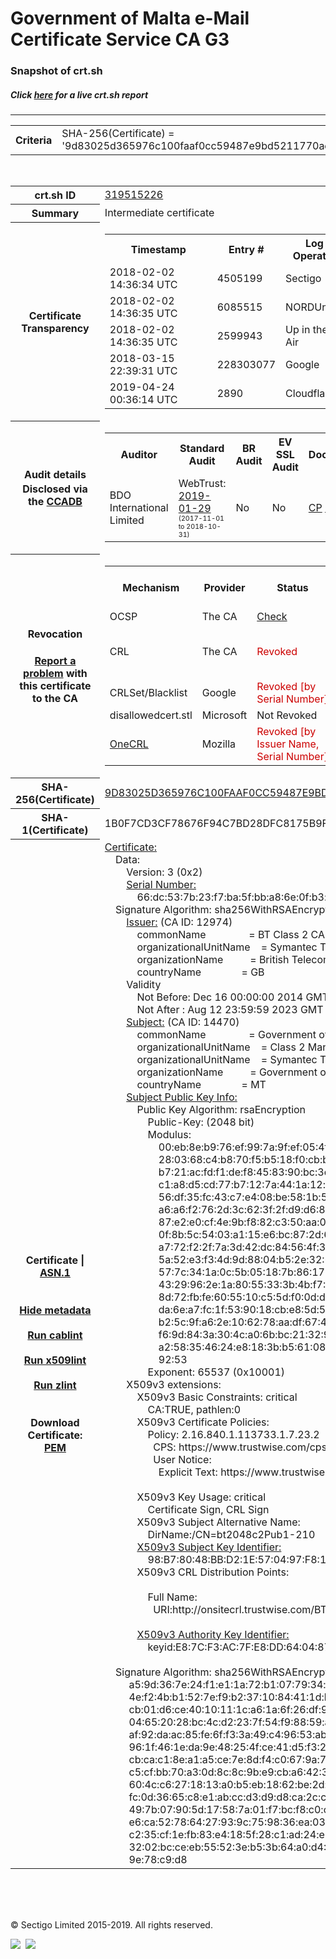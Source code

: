 # Government of Malta e-Mail Certificate Service CA G3
### Snapshot of crt.sh
##### Click [here](https://crt.sh/?q=9D83025D365976C100FAAF0CC59487E9BD5211770AE394BCE6C7D0E6BC926769) for a live crt.sh report

---
<!DOCTYPE HTML PUBLIC "-//W3C//DTD HTML 4.0 Transitional//EN">
<HTML>

<BODY>

<TABLE>
  <TR>
    <TH class="outer">Criteria</TH>
    <TD class="outer">SHA-256(Certificate) = '9d83025d365976c100faaf0cc59487e9bd5211770ae394bce6c7d0e6bc926769'</TD>
  </TR>
</TABLE>
<BR>
<TABLE>
  <TR>
    <TH class="outer">crt.sh ID</TH>
    <TD class="outer"><A href="?id=319515226">319515226</A></TD>
  </TR>
  <TR>
    <TH class="outer">Summary</TH>
    <TD class="outer">Intermediate certificate</TD>
  </TR>
  <TR>
    <TH class="outer">Certificate<BR>Transparency</TH>
    <TD class="outer">
<TABLE class="options" style="margin-left:0px">
  <TR>
    <TH>Timestamp</TH>
    <TH>Entry #</TH>
    <TH>Log Operator</TH>
    <TH>Log URL</TH>
  </TR>
  <TR>
    <TD>2018-02-02&nbsp; <FONT class="small">14:36:34 UTC</FONT></TD>
    <TD>4505199</TD>
    <TD>Sectigo</TD>
    <TD>https://dodo.ct.comodo.com</TD>
  </TR>
  <TR>
    <TD>2018-02-02&nbsp; <FONT class="small">14:36:35 UTC</FONT></TD>
    <TD>6085515</TD>
    <TD>NORDUnet</TD>
    <TD>https://plausible.ct.nordu.net</TD>
  </TR>
  <TR>
    <TD>2018-02-02&nbsp; <FONT class="small">14:36:35 UTC</FONT></TD>
    <TD>2599943</TD>
    <TD>Up in the Air</TD>
    <TD>https://ct.filippo.io/behindthesofa</TD>
  </TR>
  <TR>
    <TD>2018-03-15&nbsp; <FONT class="small">22:39:31 UTC</FONT></TD>
    <TD>228303077</TD>
    <TD>Google</TD>
    <TD>https://ct.googleapis.com/rocketeer</TD>
  </TR>
  <TR>
    <TD>2019-04-24&nbsp; <FONT class="small">00:36:14 UTC</FONT></TD>
    <TD>2890</TD>
    <TD>Cloudflare</TD>
    <TD>https://ct.cloudflare.com/logs/nimbus2023</TD>
  </TR>
</TABLE>
    </TD>
  </TR>
  <TR>
    <TH class="outer">Audit details<BR>
      <DIV class="small" style="padding-top:3px">Disclosed via the
        <A href="//ccadb-public.secure.force.com/mozilla/PublicAllIntermediateCerts" target="_blank">CCADB</A></DIV>
    </TH>
    <TD class="outer">
<TABLE class="options" style="margin-left:0px">
  <TR>
    <TH>Auditor</TH>
    <TH>Standard Audit</TH>
    <TH>BR Audit</TH>
    <TH>EV SSL Audit</TH>
    <TH>Documents</TH>
    <TH>CCADB</TH>
    <TH>Root Owner / Certificate</TH>
  </TR>
  <TR>
    <TD style="vertical-align:middle">BDO International Limited</TD>
    <TD>WebTrust:
      <A href="https://www.cpacanada.ca/generichandlers/CPACHandler.ashx?attachmentid=224491" target="_blank">2019-01-29</A>
      <BR><FONT style="font-size:8pt">(2017-11-01 to 2018-10-31)</FONT></TD>
    <TD>No    <TD>No    <TD>
      <A href="https://www.websecurity.symantec.com/content/dam/websitesecurity/digitalassets/desktop/pdfs/repository/STN_CP.pdf" target="blank">CP</A>
      <A href="https://www.websecurity.symantec.com/content/dam/websitesecurity/digitalassets/desktop/pdfs/repository/STN%20CPS%20v3.10.pdf" target="blank">CPS</A>
    </TD>
    <TD><A href="//ccadb.force.com/0011J00001DZ0RMQA1" target="_blank">0011J00001DZ0RMQA1</A></TD>
    <TD><A href="/?id=68409">DigiCert</A></TD>
  </TR>
</TABLE>
    </TD>
  </TR>
  <TR>
    <TH class="outer">Revocation<BR><BR>
      <DIV class="small" style="padding-top:3px"><A href="?id=319515226&opt=problemreporting">Report a problem</A> with<BR>this certificate to the CA</DIV></TH>
    <TD class="outer">
      <TABLE class="options" style="margin-left:0px">
        <TR>
          <TH>Mechanism</TH>
          <TH>Provider</TH>
          <TH>Status</TH>
          <TH>Revocation Date</TH>
          <TH>Last Observed in CRL</TH>
          <TH>Last Checked <SPAN style="color:#CC0000;vertical-align:middle;font-size:70%;font-weight:normal">(Error)</SPAN></TH>
        </TR>
        <TR>
          <TD>OCSP</TD>
          <TD>The CA</TD>
          <TD><A href="?id=319515226&opt=ocsp">Check</A></TD>
          <TD><SPAN style="color:#888888">?</SPAN></TD>
          <TD><SPAN style="color:#888888">n/a</SPAN></TD>
          <TD><SPAN style="color:#888888">?</SPAN></TD>
        </TR>
        <TR>
          <TD>CRL</TD>
          <TD>The CA</TD>
          <TD><SPAN style="color:#CC0000">Revoked</SPAN></TD><TD>2019-02-21&nbsp; <FONT class="small">18:27:37 UTC</FONT></TD><TD>2019-05-08&nbsp; <FONT class="small">17:18:52 UTC</FONT></TD><TD>2019-12-04&nbsp; <FONT class="small">20:05:08 UTC</FONT></TD>
        </TR>
        <TR>
          <TD>CRLSet/Blacklist</TD>
          <TD>Google</TD>
          <TD><SPAN style="color:#CC0000">Revoked [by Serial Number]</SPAN></TD>
          <TD><SPAN style="color:#888888">n/a</SPAN></TD>
          <TD><SPAN style="color:#888888">n/a</SPAN></TD>
          <TD><SPAN style="color:#888888">n/a</SPAN></TD>
        </TR>
        <TR>
          <TD>disallowedcert.stl</TD>
          <TD>Microsoft</TD>
          <TD>Not Revoked</TD>
          <TD><SPAN style="color:#888888">n/a</SPAN></TD>
          <TD><SPAN style="color:#888888">n/a</SPAN></TD>
          <TD><SPAN style="color:#888888">n/a</SPAN></TD>
        </TR>
        <TR>
          <TD><A href="/mozilla-onecrl" target="_blank">OneCRL</A></TD>
          <TD>Mozilla</TD>
          <TD><SPAN style="color:#CC0000">Revoked [by Issuer Name, Serial Number]</SPAN></TD><TD><SPAN style="color:#888888">Unknown</SPAN></TD>
          <TD><SPAN style="color:#888888">n/a</SPAN></TD>
          <TD><SPAN style="color:#888888">n/a</SPAN></TD>
        </TR>
      </TABLE>
    </TD>
  </TR>
  <TR>
    <TH class="outer">SHA-256(Certificate)</TH>
    <TD class="outer"><A href="//censys.io/certificates/9d83025d365976c100faaf0cc59487e9bd5211770ae394bce6c7d0e6bc926769">9D83025D365976C100FAAF0CC59487E9BD5211770AE394BCE6C7D0E6BC926769</A></TD>
  </TR>
  <TR>
    <TH class="outer">SHA-1(Certificate)</TH>
    <TD class="outer">1B0F7CD3CF78676F94C7BD28DFC8175B9FE8271E</TD>
  </TR>
  <TR>
    <TH class="outer">Certificate | <A href="?asn1=319515226">ASN.1</A>
      <SPAN class="small"><BR>
      <BR><BR><A href="?id=319515226&opt=nometadata">Hide metadata</A>
      <BR><BR><A href="?id=319515226&opt=cablint">Run cablint</A>
      <BR><BR><A href="?id=319515226&opt=x509lint">Run x509lint</A>
      <BR><BR><A href="?id=319515226&opt=zlint">Run zlint</A>
      <BR><BR><BR>Download Certificate: <A href="?d=319515226">PEM</A>
      </SPAN>
    </TH>
    <TD class="text"><A href="?d=319515226">Certificate:</A><BR>&nbsp;&nbsp;&nbsp;&nbsp;Data:<BR>&nbsp;&nbsp;&nbsp;&nbsp;&nbsp;&nbsp;&nbsp;&nbsp;Version:&nbsp;3&nbsp;(0x2)<BR>&nbsp;&nbsp;&nbsp;&nbsp;&nbsp;&nbsp;&nbsp;&nbsp;<A href="?serial=66dc537b23f7ba5fbba86e0fb3aa7161">Serial&nbsp;Number:</A><BR>&nbsp;&nbsp;&nbsp;&nbsp;&nbsp;&nbsp;&nbsp;&nbsp;&nbsp;&nbsp;&nbsp;&nbsp;66:dc:53:7b:23:f7:ba:5f:bb:a8:6e:0f:b3:aa:71:61<BR>&nbsp;&nbsp;&nbsp;&nbsp;Signature&nbsp;Algorithm:&nbsp;sha256WithRSAEncryption<BR>&nbsp;&nbsp;&nbsp;&nbsp;&nbsp;&nbsp;&nbsp;&nbsp;<A href="?caid=12974">Issuer:</A> <SPAN class="small">(CA ID: 12974)</SPAN><BR>&nbsp;&nbsp;&nbsp;&nbsp;&nbsp;&nbsp;&nbsp;&nbsp;&nbsp;&nbsp;&nbsp;&nbsp;commonName&nbsp;&nbsp;&nbsp;&nbsp;&nbsp;&nbsp;&nbsp;&nbsp;&nbsp;&nbsp;&nbsp;&nbsp;&nbsp;&nbsp;&nbsp;&nbsp;=&nbsp;BT&nbsp;Class&nbsp;2&nbsp;CA&nbsp;-&nbsp;G3<BR>&nbsp;&nbsp;&nbsp;&nbsp;&nbsp;&nbsp;&nbsp;&nbsp;&nbsp;&nbsp;&nbsp;&nbsp;organizationalUnitName&nbsp;&nbsp;&nbsp;&nbsp;=&nbsp;Symantec&nbsp;Trust&nbsp;Network<BR>&nbsp;&nbsp;&nbsp;&nbsp;&nbsp;&nbsp;&nbsp;&nbsp;&nbsp;&nbsp;&nbsp;&nbsp;organizationName&nbsp;&nbsp;&nbsp;&nbsp;&nbsp;&nbsp;&nbsp;&nbsp;&nbsp;&nbsp;=&nbsp;British&nbsp;Telecommunications&nbsp;plc<BR>&nbsp;&nbsp;&nbsp;&nbsp;&nbsp;&nbsp;&nbsp;&nbsp;&nbsp;&nbsp;&nbsp;&nbsp;countryName&nbsp;&nbsp;&nbsp;&nbsp;&nbsp;&nbsp;&nbsp;&nbsp;&nbsp;&nbsp;&nbsp;&nbsp;&nbsp;&nbsp;&nbsp;=&nbsp;GB<BR>&nbsp;&nbsp;&nbsp;&nbsp;&nbsp;&nbsp;&nbsp;&nbsp;Validity<BR>&nbsp;&nbsp;&nbsp;&nbsp;&nbsp;&nbsp;&nbsp;&nbsp;&nbsp;&nbsp;&nbsp;&nbsp;Not&nbsp;Before:&nbsp;Dec&nbsp;16&nbsp;00:00:00&nbsp;2014&nbsp;GMT<BR>&nbsp;&nbsp;&nbsp;&nbsp;&nbsp;&nbsp;&nbsp;&nbsp;&nbsp;&nbsp;&nbsp;&nbsp;Not&nbsp;After&nbsp;:&nbsp;Aug&nbsp;12&nbsp;23:59:59&nbsp;2023&nbsp;GMT<BR>&nbsp;&nbsp;&nbsp;&nbsp;&nbsp;&nbsp;&nbsp;&nbsp;<A href="?caid=14470">Subject:</A> <SPAN class="small">(CA ID: 14470)</SPAN><BR>&nbsp;&nbsp;&nbsp;&nbsp;&nbsp;&nbsp;&nbsp;&nbsp;&nbsp;&nbsp;&nbsp;&nbsp;commonName&nbsp;&nbsp;&nbsp;&nbsp;&nbsp;&nbsp;&nbsp;&nbsp;&nbsp;&nbsp;&nbsp;&nbsp;&nbsp;&nbsp;&nbsp;&nbsp;=&nbsp;Government&nbsp;of&nbsp;Malta&nbsp;e-Mail&nbsp;Certificate&nbsp;Service&nbsp;CA&nbsp;G3<BR>&nbsp;&nbsp;&nbsp;&nbsp;&nbsp;&nbsp;&nbsp;&nbsp;&nbsp;&nbsp;&nbsp;&nbsp;organizationalUnitName&nbsp;&nbsp;&nbsp;&nbsp;=&nbsp;Class&nbsp;2&nbsp;Managed&nbsp;PKI&nbsp;Individual&nbsp;Subscriber&nbsp;CA<BR>&nbsp;&nbsp;&nbsp;&nbsp;&nbsp;&nbsp;&nbsp;&nbsp;&nbsp;&nbsp;&nbsp;&nbsp;organizationalUnitName&nbsp;&nbsp;&nbsp;&nbsp;=&nbsp;Symantec&nbsp;Trust&nbsp;Network<BR>&nbsp;&nbsp;&nbsp;&nbsp;&nbsp;&nbsp;&nbsp;&nbsp;&nbsp;&nbsp;&nbsp;&nbsp;organizationName&nbsp;&nbsp;&nbsp;&nbsp;&nbsp;&nbsp;&nbsp;&nbsp;&nbsp;&nbsp;=&nbsp;Government&nbsp;of&nbsp;Malta<BR>&nbsp;&nbsp;&nbsp;&nbsp;&nbsp;&nbsp;&nbsp;&nbsp;&nbsp;&nbsp;&nbsp;&nbsp;countryName&nbsp;&nbsp;&nbsp;&nbsp;&nbsp;&nbsp;&nbsp;&nbsp;&nbsp;&nbsp;&nbsp;&nbsp;&nbsp;&nbsp;&nbsp;=&nbsp;MT<BR>&nbsp;&nbsp;&nbsp;&nbsp;&nbsp;&nbsp;&nbsp;&nbsp;<A href="?spkisha256=aabe362d86327a27a1e2c8722d7989b76f2af08d17372335f48b815123a3e83c">Subject&nbsp;Public&nbsp;Key&nbsp;Info:</A><BR>&nbsp;&nbsp;&nbsp;&nbsp;&nbsp;&nbsp;&nbsp;&nbsp;&nbsp;&nbsp;&nbsp;&nbsp;Public&nbsp;Key&nbsp;Algorithm:&nbsp;rsaEncryption<BR>&nbsp;&nbsp;&nbsp;&nbsp;&nbsp;&nbsp;&nbsp;&nbsp;&nbsp;&nbsp;&nbsp;&nbsp;&nbsp;&nbsp;&nbsp;&nbsp;Public-Key:&nbsp;(2048&nbsp;bit)<BR>&nbsp;&nbsp;&nbsp;&nbsp;&nbsp;&nbsp;&nbsp;&nbsp;&nbsp;&nbsp;&nbsp;&nbsp;&nbsp;&nbsp;&nbsp;&nbsp;Modulus:<BR>&nbsp;&nbsp;&nbsp;&nbsp;&nbsp;&nbsp;&nbsp;&nbsp;&nbsp;&nbsp;&nbsp;&nbsp;&nbsp;&nbsp;&nbsp;&nbsp;&nbsp;&nbsp;&nbsp;&nbsp;00:eb:8e:b9:76:ef:99:7a:9f:ef:05:4f:24:56:4a:<BR>&nbsp;&nbsp;&nbsp;&nbsp;&nbsp;&nbsp;&nbsp;&nbsp;&nbsp;&nbsp;&nbsp;&nbsp;&nbsp;&nbsp;&nbsp;&nbsp;&nbsp;&nbsp;&nbsp;&nbsp;28:03:68:c4:b8:70:f5:b5:18:f0:cb:b7:ae:f9:8f:<BR>&nbsp;&nbsp;&nbsp;&nbsp;&nbsp;&nbsp;&nbsp;&nbsp;&nbsp;&nbsp;&nbsp;&nbsp;&nbsp;&nbsp;&nbsp;&nbsp;&nbsp;&nbsp;&nbsp;&nbsp;b7:21:ac:fd:f1:de:f8:45:83:90:bc:3d:40:18:d1:<BR>&nbsp;&nbsp;&nbsp;&nbsp;&nbsp;&nbsp;&nbsp;&nbsp;&nbsp;&nbsp;&nbsp;&nbsp;&nbsp;&nbsp;&nbsp;&nbsp;&nbsp;&nbsp;&nbsp;&nbsp;c1:a8:d5:cd:77:b7:12:7a:44:1a:12:c7:08:f9:24:<BR>&nbsp;&nbsp;&nbsp;&nbsp;&nbsp;&nbsp;&nbsp;&nbsp;&nbsp;&nbsp;&nbsp;&nbsp;&nbsp;&nbsp;&nbsp;&nbsp;&nbsp;&nbsp;&nbsp;&nbsp;56:df:35:fc:43:c7:e4:08:be:58:1b:5c:21:59:0a:<BR>&nbsp;&nbsp;&nbsp;&nbsp;&nbsp;&nbsp;&nbsp;&nbsp;&nbsp;&nbsp;&nbsp;&nbsp;&nbsp;&nbsp;&nbsp;&nbsp;&nbsp;&nbsp;&nbsp;&nbsp;a6:a6:f2:76:2d:3c:62:3f:2f:d9:d6:87:43:b9:75:<BR>&nbsp;&nbsp;&nbsp;&nbsp;&nbsp;&nbsp;&nbsp;&nbsp;&nbsp;&nbsp;&nbsp;&nbsp;&nbsp;&nbsp;&nbsp;&nbsp;&nbsp;&nbsp;&nbsp;&nbsp;87:e2:e0:cf:4e:9b:f8:82:c3:50:aa:00:2c:a4:69:<BR>&nbsp;&nbsp;&nbsp;&nbsp;&nbsp;&nbsp;&nbsp;&nbsp;&nbsp;&nbsp;&nbsp;&nbsp;&nbsp;&nbsp;&nbsp;&nbsp;&nbsp;&nbsp;&nbsp;&nbsp;0f:8b:5c:54:03:a1:15:e6:bc:87:2d:63:be:d9:1b:<BR>&nbsp;&nbsp;&nbsp;&nbsp;&nbsp;&nbsp;&nbsp;&nbsp;&nbsp;&nbsp;&nbsp;&nbsp;&nbsp;&nbsp;&nbsp;&nbsp;&nbsp;&nbsp;&nbsp;&nbsp;a7:72:f2:2f:7a:3d:42:dc:84:56:4f:35:98:ea:09:<BR>&nbsp;&nbsp;&nbsp;&nbsp;&nbsp;&nbsp;&nbsp;&nbsp;&nbsp;&nbsp;&nbsp;&nbsp;&nbsp;&nbsp;&nbsp;&nbsp;&nbsp;&nbsp;&nbsp;&nbsp;5a:52:e3:f3:4d:9d:88:04:b5:2e:32:67:cf:9a:65:<BR>&nbsp;&nbsp;&nbsp;&nbsp;&nbsp;&nbsp;&nbsp;&nbsp;&nbsp;&nbsp;&nbsp;&nbsp;&nbsp;&nbsp;&nbsp;&nbsp;&nbsp;&nbsp;&nbsp;&nbsp;57:7c:34:1a:0c:5b:05:18:7b:86:17:20:20:85:63:<BR>&nbsp;&nbsp;&nbsp;&nbsp;&nbsp;&nbsp;&nbsp;&nbsp;&nbsp;&nbsp;&nbsp;&nbsp;&nbsp;&nbsp;&nbsp;&nbsp;&nbsp;&nbsp;&nbsp;&nbsp;43:29:96:2e:1a:80:55:33:3b:4b:f7:42:8c:1c:0d:<BR>&nbsp;&nbsp;&nbsp;&nbsp;&nbsp;&nbsp;&nbsp;&nbsp;&nbsp;&nbsp;&nbsp;&nbsp;&nbsp;&nbsp;&nbsp;&nbsp;&nbsp;&nbsp;&nbsp;&nbsp;8d:72:fb:fe:60:55:10:c5:5d:f0:0d:d5:e6:37:44:<BR>&nbsp;&nbsp;&nbsp;&nbsp;&nbsp;&nbsp;&nbsp;&nbsp;&nbsp;&nbsp;&nbsp;&nbsp;&nbsp;&nbsp;&nbsp;&nbsp;&nbsp;&nbsp;&nbsp;&nbsp;da:6e:a7:fc:1f:53:90:18:cb:e8:5d:55:30:d5:89:<BR>&nbsp;&nbsp;&nbsp;&nbsp;&nbsp;&nbsp;&nbsp;&nbsp;&nbsp;&nbsp;&nbsp;&nbsp;&nbsp;&nbsp;&nbsp;&nbsp;&nbsp;&nbsp;&nbsp;&nbsp;b2:5c:9f:a6:2e:10:62:78:aa:df:67:4b:b1:54:2a:<BR>&nbsp;&nbsp;&nbsp;&nbsp;&nbsp;&nbsp;&nbsp;&nbsp;&nbsp;&nbsp;&nbsp;&nbsp;&nbsp;&nbsp;&nbsp;&nbsp;&nbsp;&nbsp;&nbsp;&nbsp;f6:9d:84:3a:30:4c:a0:6b:bc:21:32:93:e8:be:8c:<BR>&nbsp;&nbsp;&nbsp;&nbsp;&nbsp;&nbsp;&nbsp;&nbsp;&nbsp;&nbsp;&nbsp;&nbsp;&nbsp;&nbsp;&nbsp;&nbsp;&nbsp;&nbsp;&nbsp;&nbsp;a2:58:35:46:24:e8:18:3b:b5:61:08:fe:cb:15:d5:<BR>&nbsp;&nbsp;&nbsp;&nbsp;&nbsp;&nbsp;&nbsp;&nbsp;&nbsp;&nbsp;&nbsp;&nbsp;&nbsp;&nbsp;&nbsp;&nbsp;&nbsp;&nbsp;&nbsp;&nbsp;92:53<BR>&nbsp;&nbsp;&nbsp;&nbsp;&nbsp;&nbsp;&nbsp;&nbsp;&nbsp;&nbsp;&nbsp;&nbsp;&nbsp;&nbsp;&nbsp;&nbsp;Exponent:&nbsp;65537&nbsp;(0x10001)<BR>&nbsp;&nbsp;&nbsp;&nbsp;&nbsp;&nbsp;&nbsp;&nbsp;X509v3&nbsp;extensions:<BR>&nbsp;&nbsp;&nbsp;&nbsp;&nbsp;&nbsp;&nbsp;&nbsp;&nbsp;&nbsp;&nbsp;&nbsp;X509v3&nbsp;Basic&nbsp;Constraints:&nbsp;critical<BR>&nbsp;&nbsp;&nbsp;&nbsp;&nbsp;&nbsp;&nbsp;&nbsp;&nbsp;&nbsp;&nbsp;&nbsp;&nbsp;&nbsp;&nbsp;&nbsp;CA:TRUE,&nbsp;pathlen:0<BR>&nbsp;&nbsp;&nbsp;&nbsp;&nbsp;&nbsp;&nbsp;&nbsp;&nbsp;&nbsp;&nbsp;&nbsp;X509v3&nbsp;Certificate&nbsp;Policies:&nbsp;<BR>&nbsp;&nbsp;&nbsp;&nbsp;&nbsp;&nbsp;&nbsp;&nbsp;&nbsp;&nbsp;&nbsp;&nbsp;&nbsp;&nbsp;&nbsp;&nbsp;Policy:&nbsp;2.16.840.1.113733.1.7.23.2<BR>&nbsp;&nbsp;&nbsp;&nbsp;&nbsp;&nbsp;&nbsp;&nbsp;&nbsp;&nbsp;&nbsp;&nbsp;&nbsp;&nbsp;&nbsp;&nbsp;&nbsp;&nbsp;CPS:&nbsp;https://www.trustwise.com/cps<BR>&nbsp;&nbsp;&nbsp;&nbsp;&nbsp;&nbsp;&nbsp;&nbsp;&nbsp;&nbsp;&nbsp;&nbsp;&nbsp;&nbsp;&nbsp;&nbsp;&nbsp;&nbsp;User&nbsp;Notice:<BR>&nbsp;&nbsp;&nbsp;&nbsp;&nbsp;&nbsp;&nbsp;&nbsp;&nbsp;&nbsp;&nbsp;&nbsp;&nbsp;&nbsp;&nbsp;&nbsp;&nbsp;&nbsp;&nbsp;&nbsp;Explicit&nbsp;Text:&nbsp;https://www.trustwise.com/rpa<BR><BR>&nbsp;&nbsp;&nbsp;&nbsp;&nbsp;&nbsp;&nbsp;&nbsp;&nbsp;&nbsp;&nbsp;&nbsp;X509v3&nbsp;Key&nbsp;Usage:&nbsp;critical<BR>&nbsp;&nbsp;&nbsp;&nbsp;&nbsp;&nbsp;&nbsp;&nbsp;&nbsp;&nbsp;&nbsp;&nbsp;&nbsp;&nbsp;&nbsp;&nbsp;Certificate&nbsp;Sign,&nbsp;CRL&nbsp;Sign<BR>&nbsp;&nbsp;&nbsp;&nbsp;&nbsp;&nbsp;&nbsp;&nbsp;&nbsp;&nbsp;&nbsp;&nbsp;X509v3&nbsp;Subject&nbsp;Alternative&nbsp;Name:&nbsp;<BR>&nbsp;&nbsp;&nbsp;&nbsp;&nbsp;&nbsp;&nbsp;&nbsp;&nbsp;&nbsp;&nbsp;&nbsp;&nbsp;&nbsp;&nbsp;&nbsp;DirName:/CN=bt2048c2Pub1-210<BR>&nbsp;&nbsp;&nbsp;&nbsp;&nbsp;&nbsp;&nbsp;&nbsp;&nbsp;&nbsp;&nbsp;&nbsp;<A href="?ski=98b78048bbd21e570497f81ec9a5b76ca39725b3">X509v3&nbsp;Subject&nbsp;Key&nbsp;Identifier:</A><BR>&nbsp;&nbsp;&nbsp;&nbsp;&nbsp;&nbsp;&nbsp;&nbsp;&nbsp;&nbsp;&nbsp;&nbsp;&nbsp;&nbsp;&nbsp;&nbsp;98:B7:80:48:BB:D2:1E:57:04:97:F8:1E:C9:A5:B7:6C:A3:97:25:B3<BR>&nbsp;&nbsp;&nbsp;&nbsp;&nbsp;&nbsp;&nbsp;&nbsp;&nbsp;&nbsp;&nbsp;&nbsp;X509v3&nbsp;CRL&nbsp;Distribution&nbsp;Points:&nbsp;<BR><BR>&nbsp;&nbsp;&nbsp;&nbsp;&nbsp;&nbsp;&nbsp;&nbsp;&nbsp;&nbsp;&nbsp;&nbsp;&nbsp;&nbsp;&nbsp;&nbsp;Full&nbsp;Name:<BR>&nbsp;&nbsp;&nbsp;&nbsp;&nbsp;&nbsp;&nbsp;&nbsp;&nbsp;&nbsp;&nbsp;&nbsp;&nbsp;&nbsp;&nbsp;&nbsp;&nbsp;&nbsp;URI:http://onsitecrl.trustwise.com/BTClass2CA-G3.crl<BR><BR>&nbsp;&nbsp;&nbsp;&nbsp;&nbsp;&nbsp;&nbsp;&nbsp;&nbsp;&nbsp;&nbsp;&nbsp;<A href="?ski=e87cf3ac7fe8dd640487bb5b65be8f90fd64195b">X509v3&nbsp;Authority&nbsp;Key&nbsp;Identifier:</A><BR>&nbsp;&nbsp;&nbsp;&nbsp;&nbsp;&nbsp;&nbsp;&nbsp;&nbsp;&nbsp;&nbsp;&nbsp;&nbsp;&nbsp;&nbsp;&nbsp;keyid:E8:7C:F3:AC:7F:E8:DD:64:04:87:BB:5B:65:BE:8F:90:FD:64:19:5B<BR><BR>&nbsp;&nbsp;&nbsp;&nbsp;Signature&nbsp;Algorithm:&nbsp;sha256WithRSAEncryption<BR>&nbsp;&nbsp;&nbsp;&nbsp;&nbsp;&nbsp;&nbsp;&nbsp;&nbsp;a5:9d:36:7e:24:f1:e1:1a:72:b1:07:79:34:e8:d2:75:62:62:<BR>&nbsp;&nbsp;&nbsp;&nbsp;&nbsp;&nbsp;&nbsp;&nbsp;&nbsp;4e:f2:4b:b1:52:7e:f9:b2:37:10:84:41:1d:b2:47:89:f2:c8:<BR>&nbsp;&nbsp;&nbsp;&nbsp;&nbsp;&nbsp;&nbsp;&nbsp;&nbsp;cb:01:d6:ce:40:10:11:1c:a6:1a:6f:26:df:98:00:e2:f7:b5:<BR>&nbsp;&nbsp;&nbsp;&nbsp;&nbsp;&nbsp;&nbsp;&nbsp;&nbsp;04:65:20:28:bc:4c:d2:23:7f:54:f9:88:59:a4:9d:cb:ee:1d:<BR>&nbsp;&nbsp;&nbsp;&nbsp;&nbsp;&nbsp;&nbsp;&nbsp;&nbsp;af:92:da:ac:85:fe:6f:f3:3a:49:c4:96:53:ab:da:6f:8e:48:<BR>&nbsp;&nbsp;&nbsp;&nbsp;&nbsp;&nbsp;&nbsp;&nbsp;&nbsp;96:1f:46:1e:da:9e:48:25:4f:ce:41:d5:f3:22:96:a7:4f:59:<BR>&nbsp;&nbsp;&nbsp;&nbsp;&nbsp;&nbsp;&nbsp;&nbsp;&nbsp;cb:ca:c1:8e:a1:a5:ce:7e:8d:f4:c0:67:9a:7a:ca:cd:46:a4:<BR>&nbsp;&nbsp;&nbsp;&nbsp;&nbsp;&nbsp;&nbsp;&nbsp;&nbsp;c5:cf:bb:70:a3:0d:8c:8c:9b:e9:cb:a6:42:39:d4:47:ab:eb:<BR>&nbsp;&nbsp;&nbsp;&nbsp;&nbsp;&nbsp;&nbsp;&nbsp;&nbsp;60:4c:c6:27:18:13:a0:b5:eb:18:62:be:2d:5f:ea:50:c6:54:<BR>&nbsp;&nbsp;&nbsp;&nbsp;&nbsp;&nbsp;&nbsp;&nbsp;&nbsp;fc:0d:36:65:c8:e1:ab:cc:d3:d9:d8:ca:2c:ce:59:31:ff:c3:<BR>&nbsp;&nbsp;&nbsp;&nbsp;&nbsp;&nbsp;&nbsp;&nbsp;&nbsp;49:7b:07:90:5d:17:58:7a:01:f7:bc:f8:c0:c4:53:31:c1:8c:<BR>&nbsp;&nbsp;&nbsp;&nbsp;&nbsp;&nbsp;&nbsp;&nbsp;&nbsp;e6:ca:52:78:64:27:93:9c:75:98:36:ea:03:10:df:af:6c:ea:<BR>&nbsp;&nbsp;&nbsp;&nbsp;&nbsp;&nbsp;&nbsp;&nbsp;&nbsp;c2:35:cf:1e:fb:83:e4:18:5f:28:c1:ad:24:e6:0b:95:ac:2b:<BR>&nbsp;&nbsp;&nbsp;&nbsp;&nbsp;&nbsp;&nbsp;&nbsp;&nbsp;32:02:bc:ce:eb:55:52:3e:b5:3b:64:a0:d4:37:45:e7:60:f5:<BR>&nbsp;&nbsp;&nbsp;&nbsp;&nbsp;&nbsp;&nbsp;&nbsp;&nbsp;9e:78:c9:d8<BR>    </TD>
  </TR>
</TABLE>

  <BR><BR><BR>

  <P class="copyright">&copy; Sectigo Limited 2015-2019. All rights reserved.</P>
  <DIV>
    <A href="https://sectigo.com/"><IMG src="/sectigo_s.png"></A>
    &nbsp;<A href="https://github.com/crtsh"><IMG src="/GitHub-Mark-32px.png"></A>
  </DIV>
</BODY>
</HTML>

